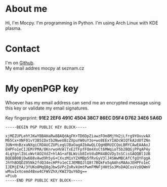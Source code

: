# About me
Hi, I'm Mocpy. I'm programming in Python. I'm using Arch Linux with KDE plasma.

# Contact
I'm on [Github](https://github.com).  
My email addres mocpy at seznam.cz

# My openPGP key
Whoever has my email address can send me an encrypted message using this key or validate my email signatures.

Key fingerprint: **91E2 2EF6 491C 4504 38C7 86EC D5F4 D762 34E6 5A6D**
```
-----BEGIN PGP PUBLIC KEY BLOCK-----

xjMEZUPLehYJKwYBBAHaRw8BAQdAgFK+TD6DpZiawzFOm8MjYH2jLfrg9YOxuvAX
M65Cx+XNF01vY3B5IDxtb2NweUBzZXpuYW0uY3o+wo8EExYIADcWIQTkA2dOTZNn
3UN+HnBzxaNXgiCRDAUCZUPLegUJBaOagAIbAwQLCQgHBRUICQoLBRYCAwEAAAoJ
EHPFo1eCIJEMrPMA/0KnrwoHVAlTxE2TFpfFOm4XsCt6MWqioT5b2BQGjPPqAP4y
4LqYgnlIbLvWvtAO2XdZ+hlAG+aFBLWzib8IeVduDM44BGVDy3sSCisGAQQBl1UB
BQEBB0BjDw6B8vAwd9h5yG+CXvzM1xYZXMBp5fRvGyV3lJ4SWwMBCAfCfgQYFggA
JhYhBOQDZ05Nk2fdQ34ecHPFo1eCIJEMBQJlQ8t7BQkFo5qAAhsMAAoJEHPFo1eC
IJEMjEYA/3fUKo8MqQ8gJbwSVPcZoRvkUmtPwmFMNFjHHtSs3MsDAQCosVzOQWmV
wMsw1xVcemd4Bxw4CFWVZhX/KWZ7QuY6Dg==
=Piub
-----END PGP PUBLIC KEY BLOCK-----
```